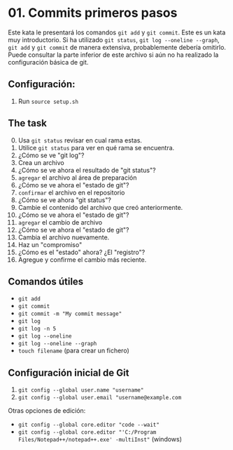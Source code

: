 # 01. Commits primeros pasos

Este kata le presentará los comandos `git add` y `git commit`.
Este es un kata muy introductorio. Si ha utilizado `git status`, `git log --oneline --graph`, `git add` y `git commit` de manera extensiva, probablemente debería omitirlo.
Puede consultar la parte inferior de este archivo si aún no ha realizado la configuración básica de git.


## Configuración:

1. Run `source setup.sh`

## The task

0. Usa `git status` revisar en cual rama estas.
1. Utilice `git status` para ver en qué rama se encuentra.
2. ¿Cómo se ve "git log"?
3. Crea un archivo
4. ¿Cómo se ve ahora el resultado de "git status"?
5. `agregar` el archivo al área de preparación
6. ¿Cómo se ve ahora el "estado de git"?
7. `confirmar` el archivo en el repositorio
8. ¿Cómo se ve ahora "git status"?
9. Cambie el contenido del archivo que creó anteriormente.
10. ¿Cómo se ve ahora el "estado de git"?
11. `agregar` el cambio de archivo
12. ¿Cómo se ve ahora el "estado de git"?
13. Cambia el archivo nuevamente.
14. Haz un "compromiso"
15. ¿Cómo es el "estado" ahora? ¿El "registro"?
16. Agregue y confirme el cambio más reciente.



## Comandos útiles
- `git add`
- `git commit`
- `git commit -m "My commit message"`
- `git log`
- `git log -n 5`
- `git log --oneline`
- `git log --oneline --graph`
- `touch filename` (para crear un fichero)


## Configuración inicial de Git
1. `git config --global user.name "username"`
2. `git config --global user.email "username@example.com`

Otras opciones de edición:
- `git config --global core.editor "code --wait"`
- `git config --global core.editor "'C:/Program Files/Notepad++/notepad++.exe' -multiInst"` (windows)
